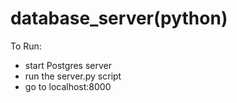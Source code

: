 # database_server(python)

To Run:
  - start Postgres server
  - run the server.py script
  - go to localhost:8000
